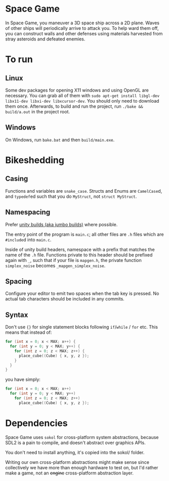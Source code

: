 # Space Game
In Space Game, you maneuver a 3D space ship across a 2D plane. Waves of other ships will periodically arrive to attack you. To help ward them off, you can construct walls and other defenses using materials harvested from stray asteroids and defeated enemies.

# To run
## Linux
Some dev packages for opening X11 windows and using OpenGL are necessary.
You can grab all of them with `sudo apt-get install libgl-dev libx11-dev libxi-dev libxcursor-dev`.
You should only need to download them once. Afterwards, to build and run the project, run `./bake && build/a.out` in the project root.
## Windows
On Windows, run `bake.bat` and then `build/main.exe`.


# Bikeshedding
## Casing
Functions and variables are `snake_case`.
Structs and Enums are `CamelCase`d, and `typedef`ed such that you do `MyStruct`, not `struct MyStruct`.
## Namespacing
Prefer [unity builds (aka jumbo builds)](https://en.wikipedia.org/wiki/Unity_build) where possible.

The entry point of the program is `main.c`; all other files are `.h` files which are `#include`d into `main.c`.

Inside of unity build headers, namespace with a prefix that matches the name of the `.h` file. Functions private to this header should be prefixed again with `_`, such that if your file is `mapgen.h`, the private function `simplex_noise` becomes `_mapgen_simplex_noise`.
## Spacing
Configure your editor to emit two spaces when the tab key is pressed. No actual tab characters should be included in any commits.
## Syntax
Don't use `{}` for single statement blocks following `if`/`while` / `for` etc.
This means that instead of:
```c
for (int x = 0; x < MAX; x++) {
  for (int y = 0; y < MAX; y++) {
    for (int z = 0; z < MAX; z++) {
      place_cube((Cube) { x, y, z });
    }
  }
}
```
you have simply:
```c
for (int x = 0; x < MAX; x++)
  for (int y = 0; y < MAX; y++)
    for (int z = 0; z < MAX; z++)
      place_cube((Cube) { x, y, z });
```


# Dependencies
Space Game uses `sokol` for cross-platform system abstractions, because SDL2 is a pain to compile, and doesn't abstract over graphics APIs.

You don't need to install anything, it's copied into the sokol/ folder.

Writing our own cross-platform abstractions might make sense since collectively we have more than enough hardware to test on, but I'd rather make a game, not an ~~engine~~ cross-platform abstraction layer.
